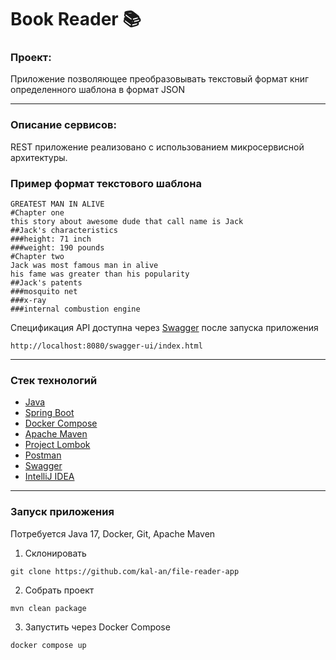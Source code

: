 # Book Reader :books:
### Проект:
<p>Приложение позволяющее преобразовывать текстовый формат книг определенного шаблона в формат JSON</p>

---
### Описание сервисов:
REST приложение реализовано с использованием микросервисной архитектуры.

### Пример формат текстового шаблона
```
GREATEST MAN IN ALIVE
#Chapter one
this story about awesome dude that call name is Jack
##Jack's characteristics
###height: 71 inch
###weight: 190 pounds
#Chapter two
Jack was most famous man in alive
his fame was greater than his popularity
##Jack's patents
###mosquito net
###x-ray
###internal combustion engine
```

Спецификация API доступна через [Swagger](https://swagger.io/tools/swagger-editor/) после запуска приложения
```http request
http://localhost:8080/swagger-ui/index.html
```
---
### Стек технологий
+ [Java](https://www.java.com/)
+ [Spring Boot](https://spring.io/projects/spring-boot)
+ [Docker Compose](https://www.docker.com)
+ [Apache Maven](https://maven.apache.org)
+ [Project Lombok](https://projectlombok.org)
+ [Postman](https://www.postman.com)
+ [Swagger](https://swagger.io/tools/swagger-editor/)
+ [IntelliJ IDEA](https://www.jetbrains.com/ru-ru/idea/)

---
### Запуск приложения
Потребуется Java 17, Docker, Git, Apache Maven

1. Склонировать
```shell
git clone https://github.com/kal-an/file-reader-app
```
2. Собрать проект
```shell
mvn clean package
```
3. Запустить через Docker Compose
```shell
docker compose up
```
